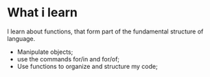 <h1> What i learn</h1>

<p>
I learn about functions, that form part of the fundamental structure of language.
</p>

* Manipulate objects;
* use the commands for/in and for/of;
* Use functions to organize and structure my code;